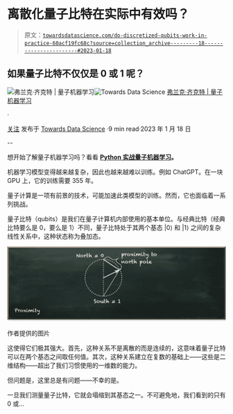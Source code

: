 # 离散化量子比特在实际中有效吗？

> 原文：[`towardsdatascience.com/do-discretized-qubits-work-in-practice-60acf19fc68c?source=collection_archive---------18-----------------------#2023-01-18`](https://towardsdatascience.com/do-discretized-qubits-work-in-practice-60acf19fc68c?source=collection_archive---------18-----------------------#2023-01-18)

## 如果量子比特不仅仅是 0 或 1 呢？

[](https://pyqml.medium.com/?source=post_page-----60acf19fc68c--------------------------------)![弗兰克·齐克特 | 量子机器学习](https://pyqml.medium.com/?source=post_page-----60acf19fc68c--------------------------------)[](https://towardsdatascience.com/?source=post_page-----60acf19fc68c--------------------------------)![Towards Data Science](https://towardsdatascience.com/?source=post_page-----60acf19fc68c--------------------------------) [弗兰克·齐克特 | 量子机器学习](https://pyqml.medium.com/?source=post_page-----60acf19fc68c--------------------------------)

·

[关注](https://medium.com/m/signin?actionUrl=https%3A%2F%2Fmedium.com%2F_%2Fsubscribe%2Fuser%2Feebfab42a2c4&operation=register&redirect=https%3A%2F%2Ftowardsdatascience.com%2Fdo-discretized-qubits-work-in-practice-60acf19fc68c&user=Frank+Zickert+%7C+Quantum+Machine+Learning&userId=eebfab42a2c4&source=post_page-eebfab42a2c4----60acf19fc68c---------------------post_header-----------) 发布于 [Towards Data Science](https://towardsdatascience.com/?source=post_page-----60acf19fc68c--------------------------------) ·9 min read·2023 年 1 月 18 日[](https://medium.com/m/signin?actionUrl=https%3A%2F%2Fmedium.com%2F_%2Fvote%2Ftowards-data-science%2F60acf19fc68c&operation=register&redirect=https%3A%2F%2Ftowardsdatascience.com%2Fdo-discretized-qubits-work-in-practice-60acf19fc68c&user=Frank+Zickert+%7C+Quantum+Machine+Learning&userId=eebfab42a2c4&source=-----60acf19fc68c---------------------clap_footer-----------)

--

[](https://medium.com/m/signin?actionUrl=https%3A%2F%2Fmedium.com%2F_%2Fbookmark%2Fp%2F60acf19fc68c&operation=register&redirect=https%3A%2F%2Ftowardsdatascience.com%2Fdo-discretized-qubits-work-in-practice-60acf19fc68c&source=-----60acf19fc68c---------------------bookmark_footer-----------)

想开始了解量子机器学习吗？看看 [**Python 实战量子机器学习**](https://www.pyqml.com/volume1?provider=medium&origin=discretizedqubit)**。**

机器学习模型变得越来越复杂，因此也越来越难以训练。例如 ChatGPT。在一块 GPU 上，它的训练需要 355 年。

量子计算是一项有前景的技术，可能加速此类模型的训练。然而，它也面临着一系列挑战。

量子比特（qubits）是我们在量子计算机内部使用的基本单位。与经典比特（经典比特要么是 0，要么是 1）不同，量子比特处于其两个基态 |0⟩ 和 |1⟩ 之间的复杂线性关系中，这种状态称为叠加态。

![](img/d4ac85b337301a61c12c7e25e0d8faca.png)

作者提供的图片

这使得它们极其强大。首先，这种关系不是离散的而是连续的，这意味着量子比特可以在两个基态之间取任何值。其次，这种关系建立在复数的基础上——这些是二维结构——超出了我们习惯使用的一维数的能力。

但问题是，这里总是有问题——不幸的是。

一旦我们测量量子比特，它就会塌缩到其基态之一。不可避免地，我们看到的只有 0 或…
